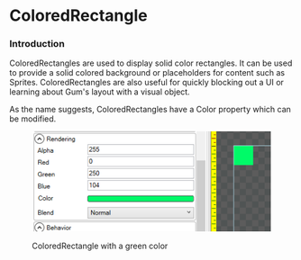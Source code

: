 # ColoredRectangle

### Introduction

ColoredRectangles are used to display solid color rectangles. It can be used to provide a solid colored background or placeholders for content such as Sprites. ColoredRectangles are also useful for quickly blocking out a UI or learning about Gum's layout with a visual object.

As the name suggests, ColoredRectangles have a Color property which can be modified.

<figure><img src="../.gitbook/assets/image (8).png" alt=""><figcaption><p>ColoredRectangle with a green color</p></figcaption></figure>
